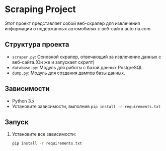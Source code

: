 # Scraping Project

Этот проект представляет собой веб-скрапер для извлечения информации о подержанных автомобилях с веб-сайта auto.ria.com.

## Структура проекта

- `scraper.py`: Основной скрапер, отвечающий за извлечение данных с веб-сайта.(Он же и запускает скрипт)
- `database.py`: Модуль для работы с базой данных PostgreSQL.
- `dump.py`: Модуль для создания дампов базы данных.
  
## Зависимости

- Python 3.x
- Установите зависимости, выполнив `pip install -r requirements.txt`

## Запуск

1. Установите все зависимости:

   ```bash
   pip install -r requirements.txt
